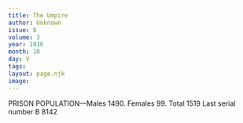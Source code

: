 ```yaml
---
title: The Umpire
author: Unknown
issue: 8
volume: 3
year: 1916
month: 10
day: V
tags:
layout: page.njk
image:
---
```

PRISON POPULATION—Males 1490. Females 99. Total 1519 Last serial number B 8142 

